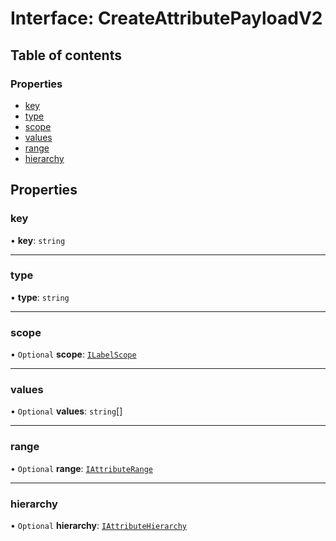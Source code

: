 # Interface: CreateAttributePayloadV2

## Table of contents

### Properties

- [key](CreateAttributePayloadV2.md#key)
- [type](CreateAttributePayloadV2.md#type)
- [scope](CreateAttributePayloadV2.md#scope)
- [values](CreateAttributePayloadV2.md#values)
- [range](CreateAttributePayloadV2.md#range)
- [hierarchy](CreateAttributePayloadV2.md#hierarchy)

## Properties

### key

• **key**: `string`

___

### type

• **type**: `string`

___

### scope

• `Optional` **scope**: [`ILabelScope`](ILabelScope.md)

___

### values

• `Optional` **values**: `string`[]

___

### range

• `Optional` **range**: [`IAttributeRange`](IAttributeRange.md)

___

### hierarchy

• `Optional` **hierarchy**: [`IAttributeHierarchy`](IAttributeHierarchy.md)
